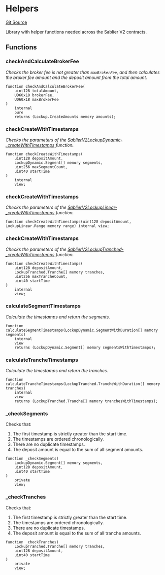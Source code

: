 # Helpers

[Git Source](https://github.com/sablier-labs/v2-core/blob/e080f20eafef0fc18049bcc77f1694db043860f1/src/libraries/Helpers.sol)

Library with helper functions needed across the Sablier V2 contracts.

## Functions

### checkAndCalculateBrokerFee

_Checks the broker fee is not greater than `maxBrokerFee`, and then calculates the broker fee amount and the deposit
amount from the total amount._

```solidity
function checkAndCalculateBrokerFee(
    uint128 totalAmount,
    UD60x18 brokerFee,
    UD60x18 maxBrokerFee
)
    internal
    pure
    returns (Lockup.CreateAmounts memory amounts);
```

### checkCreateWithTimestamps

_Checks the parameters of the
[SablierV2LockupDynamic-\_createWithTimestamps](/docs/contracts/v2/reference/core/contract.SablierV2LockupLinear.md#_createwithtimestamps)
function._

```solidity
function checkCreateWithTimestamps(
    uint128 depositAmount,
    LockupDynamic.Segment[] memory segments,
    uint256 maxSegmentCount,
    uint40 startTime
)
    internal
    view;
```

### checkCreateWithTimestamps

_Checks the parameters of the
[SablierV2LockupLinear-\_createWithTimestamps](/docs/contracts/v2/reference/core/contract.SablierV2LockupLinear.md#_createwithtimestamps)
function._

```solidity
function checkCreateWithTimestamps(uint128 depositAmount, LockupLinear.Range memory range) internal view;
```

### checkCreateWithTimestamps

_Checks the parameters of the
[SablierV2LockupTranched-\_createWithTimestamps](/docs/contracts/v2/reference/core/contract.SablierV2LockupLinear.md#_createwithtimestamps)
function._

```solidity
function checkCreateWithTimestamps(
    uint128 depositAmount,
    LockupTranched.Tranche[] memory tranches,
    uint256 maxTrancheCount,
    uint40 startTime
)
    internal
    view;
```

### calculateSegmentTimestamps

_Calculate the timestamps and return the segments._

```solidity
function calculateSegmentTimestamps(LockupDynamic.SegmentWithDuration[] memory segments)
    internal
    view
    returns (LockupDynamic.Segment[] memory segmentsWithTimestamps);
```

### calculateTrancheTimestamps

_Calculate the timestamps and return the tranches._

```solidity
function calculateTrancheTimestamps(LockupTranched.TrancheWithDuration[] memory tranches)
    internal
    view
    returns (LockupTranched.Tranche[] memory tranchesWithTimestamps);
```

### \_checkSegments

Checks that:

1. The first timestamp is strictly greater than the start time.
2. The timestamps are ordered chronologically.
3. There are no duplicate timestamps.
4. The deposit amount is equal to the sum of all segment amounts.

```solidity
function _checkSegments(
    LockupDynamic.Segment[] memory segments,
    uint128 depositAmount,
    uint40 startTime
)
    private
    view;
```

### \_checkTranches

Checks that:

1. The first timestamp is strictly greater than the start time.
2. The timestamps are ordered chronologically.
3. There are no duplicate timestamps.
4. The deposit amount is equal to the sum of all tranche amounts.

```solidity
function _checkTranches(
    LockupTranched.Tranche[] memory tranches,
    uint128 depositAmount,
    uint40 startTime
)
    private
    view;
```
